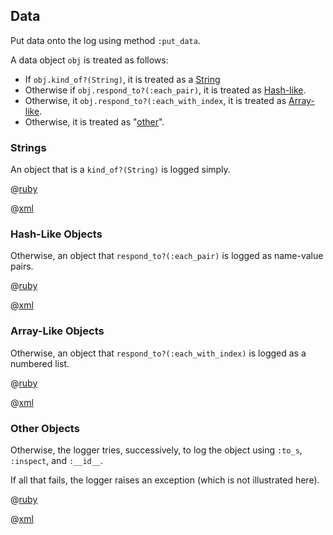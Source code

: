 ## Data

Put data onto the log using method ```:put_data```.

A data object ```obj``` is treated as follows:

- If ```obj.kind_of?(String)```, it is treated as a [String](#strings)
- Otherwise if ```obj.respond_to?(:each_pair)```, it is treated as [Hash-like](#hash-like-objects).
- Otherwise, it ```obj.respond_to?(:each_with_index```, it is treated as [Array-like](#array-like-objects).
- Otherwise, it is treated as "[other](#other-objects)".

### Strings

An object that is a ```kind_of?(String)``` is logged simply.

@[ruby](kind_of_string.rb)

@[xml](kind_of_string.xml)

### Hash-Like Objects

Otherwise, an object that ```respond_to?(:each_pair)``` is logged as name-value pairs.

@[ruby](each_pair.rb)

@[xml](each_pair.xml)

### Array-Like Objects

Otherwise, an object that ```respond_to?(:each_with_index)``` is logged as a numbered list.

@[ruby](each_with_index.rb)

@[xml](each_with_index.xml)

### Other Objects

Otherwise, the logger tries, successively, to log the object using ```:to_s```,
```:inspect```, and ```:__id__```.

If all that fails, the logger raises an exception (which is not illustrated here).

@[ruby](to_s.rb)

@[xml](to_s.xml)

